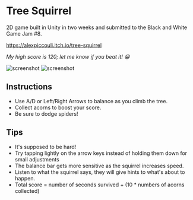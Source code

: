 # Tree Squirrel

2D game built in Unity in two weeks and submitted to the Black and White Game Jam #8.

https://alexpiccouli.itch.io/tree-squirrel

_My high score is 120; let me know if you beat it! 😁_

![screenshot](https://img.itch.zone/aW1hZ2UvMTQ2OTY4OC84NjQ2MDQxLnBuZw==/original/H3kM35.png)
![screenshot](https://img.itch.zone/aW1hZ2UvMTQ2OTY4OC84NjQ2MDQwLnBuZw==/original/Tdsi9V.png)

## Instructions

- Use A/D or Left/Right Arrows to balance as you climb the tree. 
- Collect acorns to boost your score.
- Be sure to dodge spiders!

## Tips

- It's supposed to be hard!
- Try tapping lightly on the arrow keys instead of holding them down for small adjustments
- The balance bar gets more sensitive as the squirrel increases speed.
- Listen to what the squirrel says, they will give hints to what's about to happen.
- Total score = number of seconds survived + (10 * numbers of acorns collected)


